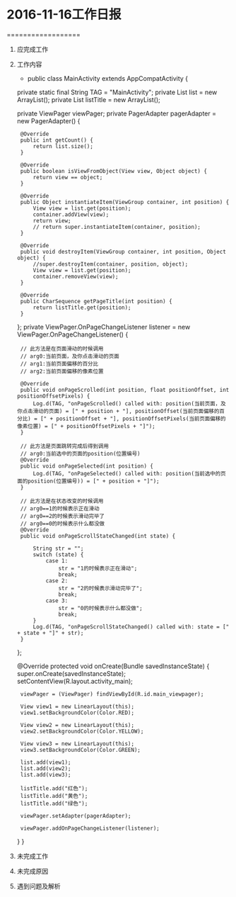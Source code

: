 # 2016-11-16工作日报
==================
1. 应完成工作
2. 工作内容
      * public class MainActivity extends AppCompatActivity {

    private static final String TAG = "MainActivity";
    private List<View> list = new ArrayList<View>();
    private List<String> listTitle = new ArrayList<String>();

    private ViewPager viewPager;
    private PagerAdapter pagerAdapter = new PagerAdapter() {

        @Override
        public int getCount() {
            return list.size();
        }

        @Override
        public boolean isViewFromObject(View view, Object object) {
            return view == object;
        }

        @Override
        public Object instantiateItem(ViewGroup container, int position) {
            View view = list.get(position);
            container.addView(view);
            return view;
            // return super.instantiateItem(container, position);
        }

        @Override
        public void destroyItem(ViewGroup container, int position, Object object) {
            //super.destroyItem(container, position, object);
            View view = list.get(position);
            container.removeView(view);
        }

        @Override
        public CharSequence getPageTitle(int position) {
            return listTitle.get(position);
        }
    };
    private ViewPager.OnPageChangeListener listener = new ViewPager.OnPageChangeListener() {

        // 此方法是在页面滑动的时候调用
        // arg0:当前页面，及你点击滑动的页面
        // arg1:当前页面偏移的百分比
        // arg2:当前页面偏移的像素位置

        @Override
        public void onPageScrolled(int position, float positionOffset, int positionOffsetPixels) {
            Log.d(TAG, "onPageScrolled() called with: position(当前页面，及你点击滑动的页面) = [" + position + "], positionOffset(当前页面偏移的百分比) = [" + positionOffset + "], positionOffsetPixels(当前页面偏移的像素位置) = [" + positionOffsetPixels + "]");
        }

        // 此方法是页面跳转完成后得到调用
        // arg0:当前选中的页面的position(位置编号)
        @Override
        public void onPageSelected(int position) {
            Log.d(TAG, "onPageSelected() called with: position(当前选中的页面的position(位置编号)) = [" + position + "]");
        }

        // 此方法是在状态改变的时候调用
        // arg0==1的时候表示正在滑动
        // arg0==2的时候表示滑动完毕了
        // arg0==0的时候表示什么都没做
        @Override
        public void onPageScrollStateChanged(int state) {

            String str = "";
            switch (state) {
                case 1:
                    str = "1的时候表示正在滑动";
                    break;
                case 2:
                    str = "2的时候表示滑动完毕了";
                    break;
                case 3:
                    str = "0的时候表示什么都没做";
                    break;
            }
            Log.d(TAG, "onPageScrollStateChanged() called with: state = [" + state + "]" + str);
        }
    };

    @Override
    protected void onCreate(Bundle savedInstanceState) {
        super.onCreate(savedInstanceState);
        setContentView(R.layout.activity_main);

        viewPager = (ViewPager) findViewById(R.id.main_viewpager);

        View view1 = new LinearLayout(this);
        view1.setBackgroundColor(Color.RED);

        View view2 = new LinearLayout(this);
        view2.setBackgroundColor(Color.YELLOW);

        View view3 = new LinearLayout(this);
        view3.setBackgroundColor(Color.GREEN);

        list.add(view1);
        list.add(view2);
        list.add(view3);

        listTitle.add("红色");
        listTitle.add("黄色");
        listTitle.add("绿色");

        viewPager.setAdapter(pagerAdapter);

        viewPager.addOnPageChangeListener(listener);
    }
}

3. 未完成工作
4. 未完成原因
5. 遇到问题及解析
